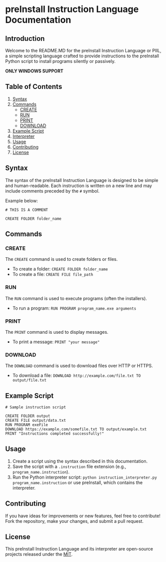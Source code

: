 # preInstall Instruction Language Documentation

## Introduction

Welcome to the README.MD for the preInstall Instruction Language or PIIL, a simple scripting language crafted to provide instructions to the preInstall Python script to install programs silently or passively.

**ONLY WINDOWS SUPPORT**

## Table of Contents

1. [Syntax](#syntax)
2. [Commands](#commands)
    - [CREATE](#create)
    - [RUN](#run)
    - [PRINT](#print)
    - [DOWNLOAD](#download) <!-- New section for DOWNLOAD command -->
3. [Example Script](#example-script)
4. [Interpreter](#interpreter)
5. [Usage](#usage)
6. [Contributing](#contributing)
7. [License](#license)

## Syntax

The syntax of the preInstall Instruction Language is designed to be simple and human-readable. Each instruction is written on a new line and may include comments preceded by the `#` symbol.

Example below:
```plaintext
# THIS IS A COMMENT

CREATE FOLDER folder_name
```

## Commands

### CREATE

The `CREATE` command is used to create folders or files.

- To create a folder: `CREATE FOLDER folder_name`
- To create a file: `CREATE FILE file_path`

### RUN

The `RUN` command is used to execute programs (often the installers).

- To run a program: `RUN PROGRAM program_name.exe arguments`

### PRINT

The `PRINT` command is used to display messages.

- To print a message: `PRINT "your message"`

### DOWNLOAD

The `DOWNLOAD` command is used to download files over HTTP or HTTPS.

- To download a file: `DOWNLOAD http://example.com/file.txt TO output/file.txt`

## Example Script

```plaintext
# Sample instruction script

CREATE FOLDER output
CREATE FILE output/data.txt
RUN PROGRAM exeFile
DOWNLOAD https://example.com/somefile.txt TO output/example.txt
PRINT "Instructions completed successfully!"
```

## Usage

1. Create a script using the syntax described in this documentation.
2. Save the script with a `.instruction` file extension (e.g., `program_name.instruction`).
3. Run the Python interpreter script: `python instruction_interpreter.py program_name.instruction` or use preInstall, which contains the interpreter.

## Contributing

If you have ideas for improvements or new features, feel free to contribute! Fork the repository, make your changes, and submit a pull request.

## License

This preInstall Instruction Language and its interpreter are open-source projects released under the [MIT](https://choosealicense.com/licenses/mit/).
